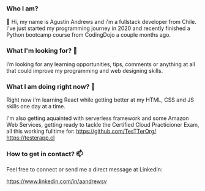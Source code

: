 ### Who I am?

👋 Hi, my name is Agustín Andrews and i'm a fullstack developer from Chile. I've just started my programming journey in 2020 and recently finished a Python bootcamp course from CodingDojo a couple months ago. 

### What I'm looking for? 👀
 
I’m looking for any learning opportunities, tips, comments or anything at all that could improve my programming and web designing skills.

### What I am doing right now? 🌱

Right now i'm learning React while getting better at my HTML, CSS and JS skills one day at a time. 

I'm also getting aquainted with serverless framework and some Amazon Web Services, getting ready to tackle the Certified Cloud Practicioner Exam, all this working fulltime for:
https://github.com/TesTTerOrg/ https://testerapp.cl

### How to get in contact? 📫 

Feel free to connect or send me a direct message at LinkedIn:

https://www.linkedin.com/in/aandrewsv


